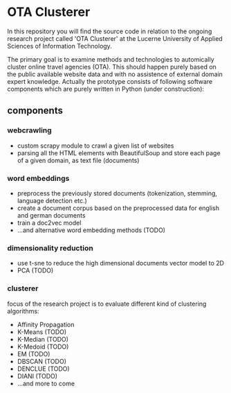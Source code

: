 # OTA Clusterer
In this repository you will find the source code in relation to the ongoing research project called 'OTA Clusterer' at the Lucerne University of Applied Sciences of Information Technology. 

The primary goal is to examine methods and technologies to automically cluster online travel agencies (OTA). This should happen purely based on the public available website data and with no assistence of external domain expert knowledge. Actually the prototype consists of following software components which are purely written in Python (under construction): 

## components
### webcrawling
- custom scrapy module to crawl a given list of websites
- parsing all the HTML elements with BeautifulSoup and store each page of a given domain, as text file (documents)

### word embeddings
- preprocess the previously stored documents (tokenization, stemming, language detection etc.)
- create a document corpus based on the preprocessed data for english and german documents
- train a doc2vec model
- ...and alternative word embedding methods (TODO)

### dimensionality reduction
- use t-sne to reduce the high dimensional documents vector model to 2D
- PCA (TODO)

### clusterer
focus of the research project is to evaluate different kind of clustering algorithms:
- Affinity Propagation
- K-Means (TODO)
- K-Median (TODO)
- K-Medoid (TODO)
- EM (TODO)
- DBSCAN (TODO)
- DENCLUE (TODO)
- DIANI (TODO)
- ...and more to come



